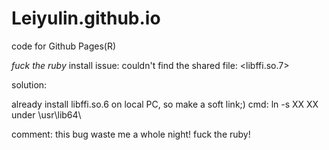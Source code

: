 # Leiyulin.github.io
code for Github Pages(R)

*fuck the ruby*
install issue: couldn't find the shared file: <libffi.so.7>

solution:

already install libffi.so.6 on local PC, so make a soft link;)
cmd: ln -s XX XX under \usr\lib64\

comment: this bug waste me a whole night! fuck the ruby!
